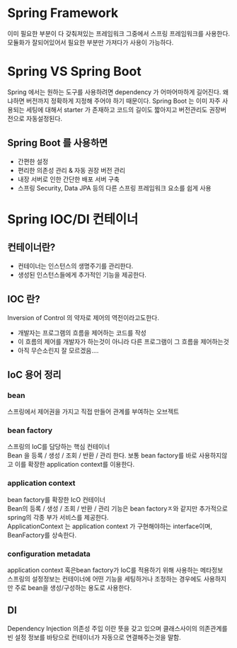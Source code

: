 # Spring Framework
이미 필요한 부분이 다 갖춰져있는 프레임워크 그중에서 스프링 프레임워크를 사용한다.  
모듈화가 잘되어있어서 필요한 부분만 가져다가 사용이 가능하다.

# Spring VS Spring Boot

Spring 에서는 원하는 도구를 사용하려면 dependency 가 어마어마하게 길어진다. 왜냐하면 버전까지 정확하게 지정해 주어야 하기 때문이다.
Spring Boot 는 이미 자주 사용되는 세팅에 대해서 starter 가 존재하고 코드의 길이도 짧아지고 버전관리도 권장버전으로 자동설정된다.

## Spring Boot 를 사용하면
- 간편한 설정
- 편리한 의존성 관리 & 자동 권장 버전 관리
- 내장 서버로 인한 간단한 배포 서버 구축
- 스프링 Security, Data JPA 등의 다른 스프링 프레임워크 요소를 쉽게 사용 



# Spring IOC/DI 컨테이너
## 컨테이너란?
- 컨테이너는 인스턴스의 생명주기를 관리한다.
- 생성된 인스턴스들에게 추가적인 기능을 제공한다.

## IOC 란?
Inversion of Control 의 약자로 제어의 역전이라고도한다.
- 개발자는 프로그램의 흐름을 제어하는 코드를 작성
- 이 흐름의 제어를 개발자가 하는것이 아니라 다른 프로그램이 그 흐름을 제어하는것
- 아직 무슨소린지 잘 모르겠음....

## IoC 용어 정리
### bean
스프링에서 제어권을 가지고 직접 만들어 관계를 부여하는 오브젝트

### bean factory
스프링의 IoC를 담당하는 핵심 컨테이너  
Bean 을 등록 / 생성 / 조회 / 반환 / 관리 한다. 보통 bean factory를 바로 사용하지않고 이를 확장한 application context를 이용한다.

### application context
bean factory를 확장한 IcO 컨테이너  
Bean의 등록  / 생성 / 조회 / 반환 / 관리 기능은 bean factoryㅈ와 같지만 추가적으로 spring의 각종 부가 서비스를 제공한다.  
ApplicationContext 는 application context 가 구현해야하는 interface이며, BeanFactory를 상속한다.

### configuration metadata
application context 혹은bean factory가 IoC를 적용하기 위해 사용하는 메타정보  
스프링의 설정정보는 컨테이너에 어떤 기능을 세팅하거나 조정하는 경우에도 사용하지만 주로 bean을 생성/구성하는 용도로 사용한다.

## DI
Dependency Injection 의존성 주입 이란 뜻을 갖고 있으며 클래스사이의 의존관계를 빈 설정 정보를 바탕으로 컨테이너가 자동으로 연결해주는것을 말함.
